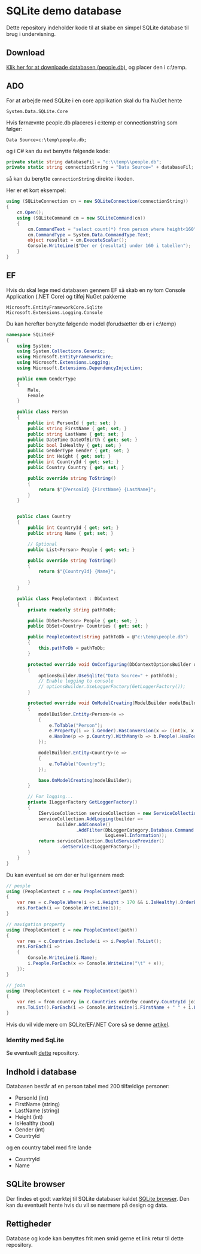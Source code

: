 # SQLite demo database

Dette repository indeholder kode til at skabe en simpel SQLite database til brug i undervisning.

## Download

[Klik her for at downloade databasen (people.db)](https://github.com/devcronberg/undervisning-db-sqlite/raw/master/undervisning-db-sqlite/Data/people.db), og placer den i c:\temp.

## ADO

For at arbejde med SQLite i en core applikation skal du fra NuGet hente

```
System.Data.SQLite.Core
```

Hvis førnævnte people.db placeres i c:\temp er connectionstring som følger:

```
Data Source=c:\temp\people.db;
```

og i C# kan du evt benytte følgende kode:

```csharp
private static string databaseFil = "c:\\temp\\people.db";
private static string connectionString = "Data Source=" + databaseFil;
```

så kan du benytte `connectionString` direkte i koden.

Her er et kort eksempel:

```csharp
using (SQLiteConnection cn = new SQLiteConnection(connectionString))
{
    cn.Open();
    using (SQLiteCommand cm = new SQLiteCommand(cn))
    {
        cm.CommandText = "select count(*) from person where height<160";
        cm.CommandType = System.Data.CommandType.Text;
        object resultat = cm.ExecuteScalar();
        Console.WriteLine($"Der er {resultat} under 160 i tabellen");
    }
}
```

## EF

Hvis du skal lege med databasen gennem EF så skab en ny tom Console Application (.NET Core) og tilføj NuGet pakkerne

```
Microsoft.EntityFrameworkCore.Sqlite
Microsoft.Extensions.Logging.Console
```

Du kan herefter benytte følgende model (forudsætter db er i c:\temp)

```csharp
namespace SQLiteEF
{
    using System;
    using System.Collections.Generic;
    using Microsoft.EntityFrameworkCore;
    using Microsoft.Extensions.Logging;
    using Microsoft.Extensions.DependencyInjection;

    public enum GenderType
    {
        Male,
        Female
    }

    public class Person
    {
        public int PersonId { get; set; }
        public string FirstName { get; set; }
        public string LastName { get; set; }
        public DateTime DateOfBirth { get; set; }
        public bool IsHealthy { get; set; }
        public GenderType Gender { get; set; }
        public int Height { get; set; }
        public int CountryId { get; set; }
        public Country Country { get; set; }

        public override string ToString()
        {
            return $"{PersonId} {FirstName} {LastName}";
        }
    }


    public class Country
    {
        public int CountryId { get; set; }
        public string Name { get; set; }

        // Optional
        public List<Person> People { get; set; }

        public override string ToString()
        {
            return $"{CountryId} {Name}";

        }
    }

    public class PeopleContext : DbContext
    {
        private readonly string pathToDb;

        public DbSet<Person> People { get; set; }
        public DbSet<Country> Countries { get; set; }

        public PeopleContext(string pathToDb = @"c:\temp\people.db")
        {
            this.pathToDb = pathToDb;
        }

        protected override void OnConfiguring(DbContextOptionsBuilder optionsBuilder)
        {
            optionsBuilder.UseSqlite("Data Source=" + pathToDb);
            // Enable logging to console
            // optionsBuilder.UseLoggerFactory(GetLoggerFactory());
        }

        protected override void OnModelCreating(ModelBuilder modelBuilder)
        {
            modelBuilder.Entity<Person>(e =>
            {
                e.ToTable("Person");
                e.Property(i => i.Gender).HasConversion(x => (int)x, x => (GenderType)Enum.Parse(typeof(GenderType), x.ToString()));
                e.HasOne(p => p.Country).WithMany(b => b.People).HasForeignKey(p => p.CountryId);
            });

            modelBuilder.Entity<Country>(e =>
            {
                e.ToTable("Country");
            });

            base.OnModelCreating(modelBuilder);
        }

        // For logging...
        private ILoggerFactory GetLoggerFactory()
        {
            IServiceCollection serviceCollection = new ServiceCollection();
            serviceCollection.AddLogging(builder =>
                   builder.AddConsole()
                          .AddFilter(DbLoggerCategory.Database.Command.Name,
                                     LogLevel.Information));
            return serviceCollection.BuildServiceProvider()
                    .GetService<ILoggerFactory>();
        }
    }
}
```

Du kan eventuel se om der er hul igennem med:

```csharp
// people
using (PeopleContext c = new PeopleContext(path))
{
    var res = c.People.Where(i => i.Height > 170 && i.IsHealthy).OrderBy(i => i.LastName).ToList();
    res.ForEach(i => Console.WriteLine(i));
}

// navigation property
using (PeopleContext c = new PeopleContext(path))
{
    var res = c.Countries.Include(i => i.People).ToList();
    res.ForEach(i =>
    {
        Console.WriteLine(i.Name);
        i.People.ForEach(x => Console.WriteLine("\t" + x));
    });
}

// join
using (PeopleContext c = new PeopleContext(path))
{
    var res = from country in c.Countries orderby country.CountryId join person in c.People on country.CountryId equals person.CountryId select new { person.FirstName, person.LastName, country.Name };
    res.ToList().ForEach(i => Console.WriteLine(i.FirstName + " " + i.LastName + " from " + i.Name));
}
```

Hvis du vil vide mere om SQLite/EF/.NET Core så se denne [artikel](https://docs.microsoft.com/en-us/ef/core/get-started/netcore/new-db-sqlite).

### Identity med SqLite

Se eventuelt [dette](https://github.com/devcronberg/aspnetcore22-identity-ef-sqlite) repository.

## Indhold i database

Databasen består af en person tabel med 200 tilfældige personer:

- PersonId (int)
- FirstName (string)
- LastName (string)
- Height (int)
- IsHealthy (bool)
- Gender (int)
- CountryId

og en country tabel med fire lande

- CountryId
- Name

## SQLite browser

Der findes et godt værktøj til SQLite databaser kaldet [SQLite browser](https://sqlitebrowser.org/dl/). Den kan du eventuelt hente hvis du vil se nærmere på design og data.

## Rettigheder

Database og kode kan benyttes frit men smid gerne et link retur til dette repository.
